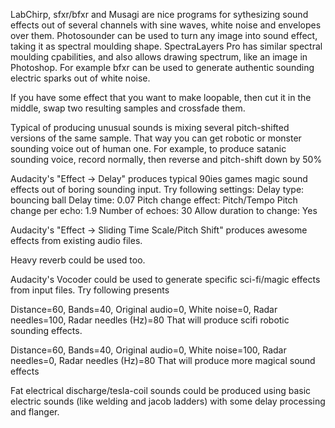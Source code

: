 LabChirp, sfxr/bfxr and Musagi are nice programs for sythesizing sound effects out of several channels with sine waves, white noise and envelopes over them. Photosounder can be used to turn any image into sound effect, taking it as spectral moulding shape. SpectraLayers Pro has similar spectral moulding cpabilities, and also allows drawing spectrum, like an image in Photoshop. For example bfxr can be used to generate authentic sounding electric sparks out of white noise.

If you have some effect that you want to make loopable, then cut it in the middle, swap two resulting samples and crossfade them.

Typical of producing unusual sounds is mixing several pitch-shifted versions of the same sample. That way you can get robotic or monster sounding voice out of human one. For example, to produce satanic sounding voice, record normally, then reverse and pitch-shift down by 50%

Audacity's "Effect -> Delay" produces typical 90ies games magic sound effects out of boring sounding input. Try following settings:
Delay type: bouncing ball
Delay time: 0.07
Pitch change effect: Pitch/Tempo
Pitch change per echo: 1.9
Number of echoes: 30
Allow duration to change: Yes

Audacity's "Effect -> Sliding Time Scale/Pitch Shift" produces awesome effects from existing audio files.

Heavy reverb could be used too.

Audacity's Vocoder could be used to generate specific sci-fi/magic effects from input files. Try following presents

Distance=60, Bands=40, Original audio=0, White noise=0, Radar needles=100, Radar needles (Hz)=80
That will produce scifi robotic sounding effects.

Distance=60, Bands=40, Original audio=0, White noise=100, Radar needles=0, Radar needles (Hz)=80
That will produce more magical sound effects


Fat electrical discharge/tesla-coil sounds could be produced using basic electric sounds (like welding and jacob ladders) with some delay processing and flanger.
